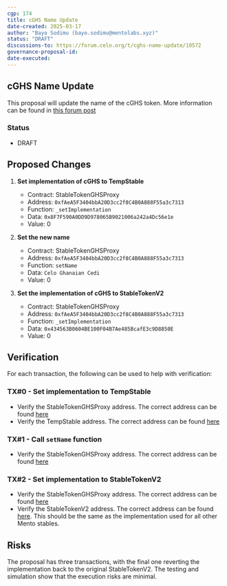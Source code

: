```yaml
---
cgp: 174
title: cGHS Name Update
date-created: 2025-03-17
author: "Bayo Sodimu (bayo.sodimu@mentolabs.xyz)"
status: "DRAFT"
discussions-to: https://forum.celo.org/t/cghs-name-update/10572
governance-proposal-id:
date-executed:
---
```


## cGHS Name Update

This proposal will update the name of the cGHS token. More information can be found in [this forum post](https://forum.celo.org/t/cghs-name-update)

### Status

- DRAFT

## Proposed Changes

1. **Set implementation of cGHS to TempStable**

   - Contract: StableTokenGHSProxy
   - Address: `0xfAeA5F3404bbA20D3cc2f8C4B0A888F55a3c7313`
   - Function: `_setImplementation`
   - Data: `0x8F7F590A0DD9D978065B9021006a242a4Dc56e1e`
   - Value: 0

2. **Set the new name**

   - Contract: StableTokenGHSProxy
   - Address: `0xfAeA5F3404bbA20D3cc2f8C4B0A888F55a3c7313`
   - Function: `setName`
   - Data: `Celo Ghanaian Cedi`
   - Value: 0

3. **Set the implementation of cGHS to StableTokenV2**

   - Contract: StableTokenGHSProxy
   - Address: `0xfAeA5F3404bbA20D3cc2f8C4B0A888F55a3c7313`
   - Function: `_setImplementation`
   - Data: `0x434563B0604BE100F04B7Ae485BcafE3c9D8850E`
   - Value: 0

## Verification

For each transaction, the following can be used to help with verification:

### TX#0 - Set implementation to TempStable

- Verify the StableTokenGHSProxy address. The correct address can be found [here](https://docs.mento.org/mento/developers/deployments/addresses)
- Verify the TempStable address. The correct address can be found [here](https://github.com/mento-protocol/mento-deployment/blob/72e555f6a58e29dc998a3ac779333af717ccf020/broadcast/cGHS-00-Temp-Implementation.sol/42220/run-latest.json#L7)

### TX#1 - Call `setName` function

- Verify the StableTokenGHSProxy address. The correct address can be found [here](https://docs.mento.org/mento/developers/deployments/addresses)

### TX#2 - Set implementation to StableTokenV2

- Verify the StableTokenGHSProxy address. The correct address can be found [here](https://docs.mento.org/mento/developers/deployments/addresses)
- Verify the StableTokenV2 address. The correct address can be found [here](https://docs.mento.org/mento/developers/deployments/addresses). This should be the same as the implementation used for all other Mento stables.

 
## Risks
 
The proposal has three transactions, with the final one reverting the implementation back to the original StableTokenV2. The testing and simulation show that the execution risks are minimal.
